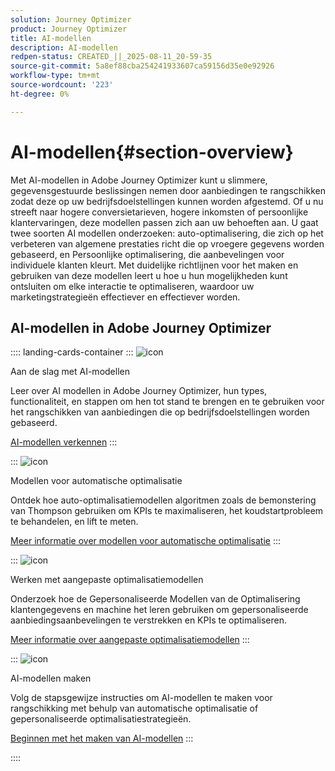 ```yaml
---
solution: Journey Optimizer
product: Journey Optimizer
title: AI-modellen
description: AI-modellen
redpen-status: CREATED_||_2025-08-11_20-59-35
source-git-commit: 5a8ef88cba254241933607ca59156d35e0e92926
workflow-type: tm+mt
source-wordcount: '223'
ht-degree: 0%

---
```



# AI-modellen{#section-overview}

Met AI-modellen in Adobe Journey Optimizer kunt u slimmere, gegevensgestuurde beslissingen nemen door aanbiedingen te rangschikken zodat deze op uw bedrijfsdoelstellingen kunnen worden afgestemd. Of u nu streeft naar hogere conversietarieven, hogere inkomsten of persoonlijke klantervaringen, deze modellen passen zich aan uw behoeften aan. U gaat twee soorten AI modellen onderzoeken: auto-optimalisering, die zich op het verbeteren van algemene prestaties richt die op vroegere gegevens worden gebaseerd, en Persoonlijke optimalisering, die aanbevelingen voor individuele klanten kleurt. Met duidelijke richtlijnen voor het maken en gebruiken van deze modellen leert u hoe u hun mogelijkheden kunt ontsluiten om elke interactie te optimaliseren, waardoor uw marketingstrategieën effectiever en effectiever worden.

## AI-modellen in Adobe Journey Optimizer

:::: landing-cards-container
:::
![icon](https://cdn.experienceleague.adobe.com/icons/circle-play.svg?lang=nl-NL)

Aan de slag met AI-modellen

Leer over AI modellen in Adobe Journey Optimizer, hun types, functionaliteit, en stappen om hen tot stand te brengen en te gebruiken voor het rangschikken van aanbiedingen die op bedrijfsdoelstellingen worden gebaseerd.

[AI-modellen verkennen](../using/offers/ranking/ai-models.md)
:::

:::
![icon](https://cdn.experienceleague.adobe.com/icons/chart-line.svg?lang=nl-NL)

Modellen voor automatische optimalisatie

Ontdek hoe auto-optimalisatiemodellen algoritmen zoals de bemonstering van Thompson gebruiken om KPIs te maximaliseren, het koudstartprobleem te behandelen, en lift te meten.

[Meer informatie over modellen voor automatische optimalisatie](../using/offers/ranking/auto-optimization-model.md)
:::

:::
![icon](https://cdn.experienceleague.adobe.com/icons/bullseye.svg?lang=nl-NL)

Werken met aangepaste optimalisatiemodellen

Onderzoek hoe de Gepersonaliseerde Modellen van de Optimalisering klantengegevens en machine het leren gebruiken om gepersonaliseerde aanbiedingsaanbevelingen te verstrekken en KPIs te optimaliseren.

[Meer informatie over aangepaste optimalisatiemodellen](../using/offers/ranking/personalized-optimization-model.md)
:::

:::
![icon](https://cdn.experienceleague.adobe.com/icons/list-check.svg?lang=nl-NL)

AI-modellen maken

Volg de stapsgewijze instructies om AI-modellen te maken voor rangschikking met behulp van automatische optimalisatie of gepersonaliseerde optimalisatiestrategieën.

[Beginnen met het maken van AI-modellen](../using/offers/ranking/create-ranking-strategies.md)
:::

::::
